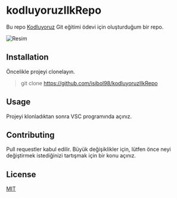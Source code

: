 # kodluyoruzIlkRepo
 Bu repo [Kodluyoruz](https://www.kodluyoruz.org/) Git eğitimi ödevi için oluşturduğum bir repo. 

 ![Resim](https://cdn.discordapp.com/attachments/676510497058717697/977202032953933824/Opera_Anlk_Goruntu_2022-05-20_162851_github.com.png) 

## Installation
 Öncelikle projeyi clonelayın.
> git clone https://github.com/isibol98/kodluyoruzIlkRepo 

## Usage 
 Projeyi klonladıktan sonra VSC programında açınız.

## Contributing
 Pull requestler kabul edilir. Büyük değişiklikler için, lütfen önce neyi değiştirmek istediğinizi tartışmak için bir konu açınız.

## License 
 [MIT](https://github.com/isibol98/kodluyoruzIlkRepo/blob/main/LICENSE)
